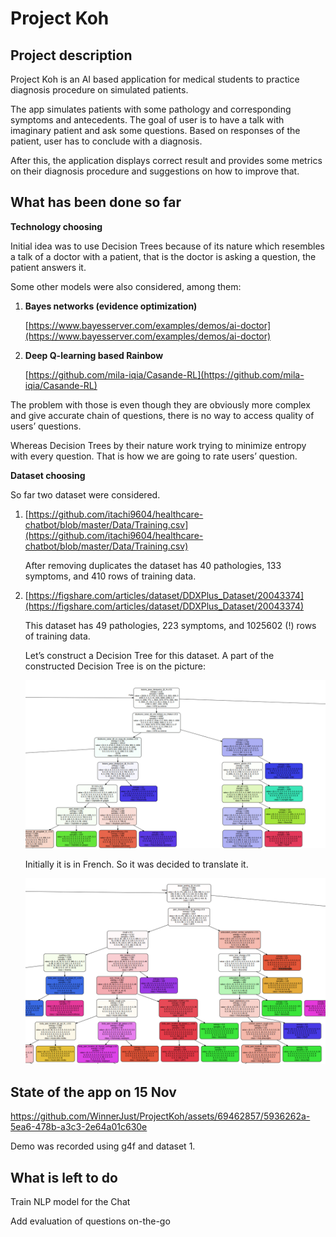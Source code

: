 # Project Koh

## Project description

Project Koh is an AI based application for medical students to practice diagnosis procedure on simulated patients. 

The app simulates patients with some pathology and corresponding symptoms and antecedents. The goal of user is to have a talk with imaginary patient and ask some questions. Based on responses of the patient, user has to conclude with a diagnosis.

After this, the application displays correct result and provides some metrics on their diagnosis procedure and suggestions on how to improve that.

## What has been done so far

**Technology choosing**

Initial idea was to use Decision Trees because of its nature which resembles a talk of a doctor with a patient, that is the doctor is asking a question, the patient answers it.

Some other models were also considered, among them:

1. **Bayes networks (evidence optimization)**
    
    [https://www.bayesserver.com/examples/demos/ai-doctor](https://www.bayesserver.com/examples/demos/ai-doctor)
    
2. **Deep Q-learning based Rainbow**
    
    [https://github.com/mila-iqia/Casande-RL](https://github.com/mila-iqia/Casande-RL)
    

The problem with those is even though they are obviously more complex and give accurate chain of questions, there is no way to access quality of users’ questions.

Whereas Decision Trees by their nature work trying to minimize entropy with every question. That is how we are going to rate users’ question.

**Dataset choosing**

So far two dataset were considered.

1. [https://github.com/itachi9604/healthcare-chatbot/blob/master/Data/Training.csv](https://github.com/itachi9604/healthcare-chatbot/blob/master/Data/Training.csv)
    
    After removing duplicates the dataset has 40 pathologies, 133 symptoms, and 410 rows of training data.
    
2. [https://figshare.com/articles/dataset/DDXPlus_Dataset/20043374](https://figshare.com/articles/dataset/DDXPlus_Dataset/20043374)
    
    This dataset has 49 pathologies, 223 symptoms, and 1025602 (!) rows of training data.
    
    Let’s construct a Decision Tree for this dataset. A part of the constructed Decision Tree is on the picture:
    
    ![Untitled](media/Untitled.png)
    
    Initially it is in French. So it was decided to translate it.
    
    ![Untitled](media/Untitled%201.png)
    

## State of the app on 15 Nov

https://github.com/WinnerJust/ProjectKoh/assets/69462857/5936262a-5ea6-478b-a3c3-2e64a01c630e


Demo was recorded using g4f and dataset 1.

## What is left to do

Train NLP model for the Chat

Add evaluation of questions on-the-go
